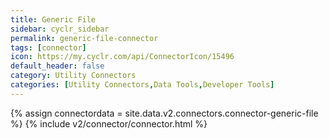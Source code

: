 ```yaml
---
title: Generic File
sidebar: cyclr_sidebar
permalink: generic-file-connector
tags: [connector]
icon: https://my.cyclr.com/api/ConnectorIcon/15496
default_header: false
category: Utility Connectors
categories: [Utility Connectors,Data Tools,Developer Tools]
---
```

{% assign connectordata = site.data.v2.connectors.connector-generic-file %}
{% include v2/connector/connector.html %}	